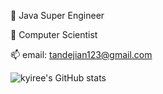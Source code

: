 🔭 Java Super Engineer

🌱 Computer Scientist

📫 email: tandejian123@gmail.com

![kyiree's GitHub stats](https://github-readme-stats.vercel.app/api?username=kyiree&show_icons=true&theme=radical)
